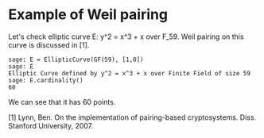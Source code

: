 
# Example of Weil pairing

Let's check elliptic curve E: y^2 = x^3 + x over F_59. Weil pairing on this curve is discussed in [1].

```
sage: E = EllipticCurve(GF(59), [1,0])
sage: E
Elliptic Curve defined by y^2 = x^3 + x over Finite Field of size 59
sage: E.cardinality()
60
```

We can see that it has 60 points.



[1] Lynn, Ben. On the implementation of pairing-based cryptosystems. Diss. Stanford University, 2007.


